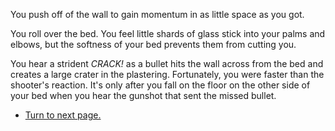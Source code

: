 You push off of the wall to gain momentum in as little space as you got. 

You roll over the bed. You feel little shards of glass stick into your palms and elbows, but the softness of your bed prevents them from cutting you. 

You hear a strident *CRACK!* as a bullet hits the wall across from the bed and creates a large crater in the plastering. Fortunately, you were faster than the shooter's reaction. It's only after you fall on the floor on the other side of your bed when you hear the gunshot that sent the missed bullet.

* [Turn to next page.](BedroomPhone.html)